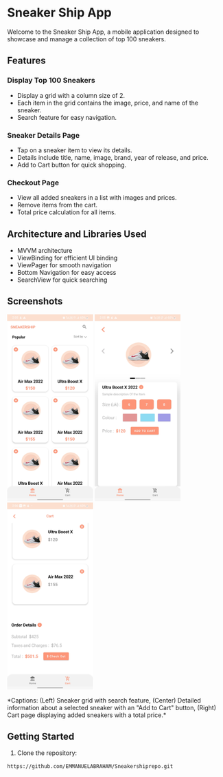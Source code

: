 # Sneaker Ship App

Welcome to the Sneaker Ship App, a mobile application designed to showcase and manage a collection of top 100 sneakers.

## Features

### Display Top 100 Sneakers
- Display a grid with a column size of 2.
- Each item in the grid contains the image, price, and name of the sneaker.
- Search feature for easy navigation.

### Sneaker Details Page
- Tap on a sneaker item to view its details.
- Details include title, name, image, brand, year of release, and price.
- Add to Cart button for quick shopping.

### Checkout Page
- View all added sneakers in a list with images and prices.
- Remove items from the cart.
- Total price calculation for all items.

## Architecture and Libraries Used
- MVVM architecture
- ViewBinding for efficient UI binding
- ViewPager for smooth navigation
- Bottom Navigation for easy access
- SearchView for quick searching
## Screenshots

<p float="left">
  <img src="screenshots/home-screen.jpg" width="200" />
  <img src="screenshots/detail-screen.jpg" width="200" />
  <img src="screenshots/cart-screen.jpg" width="200" />
</p>
*Captions: (Left) Sneaker grid with search feature, (Center) Detailed information about a selected sneaker with an "Add to Cart" button, (Right) Cart page displaying added sneakers with a total price.*

## Getting Started

1. Clone the repository:

```bash
https://github.com/EMMANUELABRAHAM/Sneakershiprepo.git
